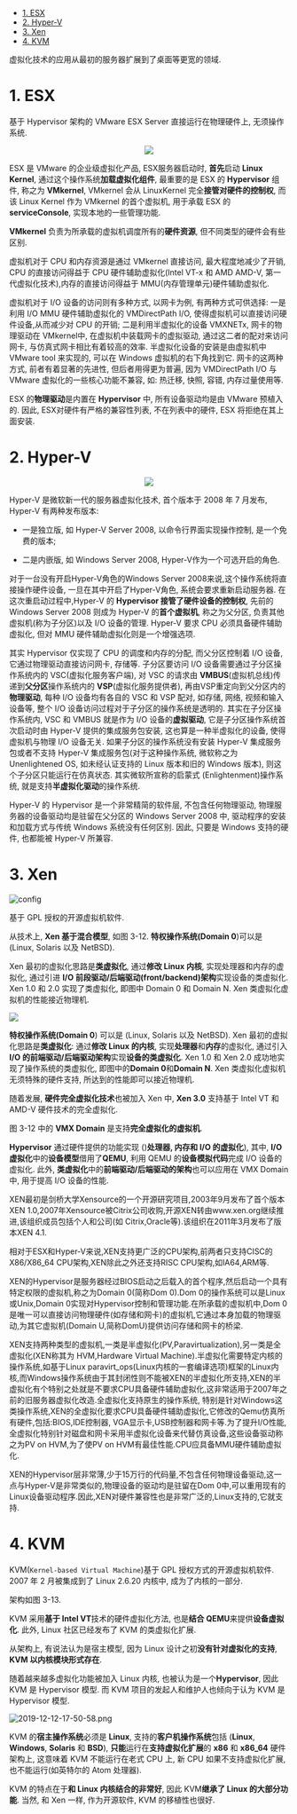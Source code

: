 <!-- @import "[TOC]" {cmd="toc" depthFrom=1 depthTo=6 orderedList=false} -->

<!-- code_chunk_output -->

- [1. ESX](#1-esx)
- [2. Hyper-V](#2-hyper-v)
- [3. Xen](#3-xen)
- [4. KVM](#4-kvm)

<!-- /code_chunk_output -->

虚拟化技术的应用从最初的服务器扩展到了桌面等更宽的领域.

# 1. ESX

基于 Hypervisor 架构的 VMware ESX Server 直接运行在物理硬件上, 无须操作系统.

<div align='center'>
<img src="./images/2025-02-24-09-57-49.png"/>
</div>

ESX 是 VMware 的企业级虚拟化产品, ESX服务器启动时, **首先**启动 **Linux Kernel**, 通过这个操作系统**加载虚拟化组件**, 最重要的是 ESX 的 **Hypervisor** 组件, 称之为 **VMkernel**, VMkernel 会从 LinuxKernel 完全**接管对硬件的控制权**, 而该 Linux Kernel 作为 VMkernel 的首个虚拟机, 用于承载 ESX 的 **serviceConsole**, 实现本地的一些管理功能.

**VMkernel** 负责为所承载的虚拟机调度所有的**硬件资源**, 但不同类型的硬件会有些区别.

虚拟机对于 CPU 和内存资源是通过 VMkernel 直接访问, 最大程度地减少了开销, CPU 的直接访问得益于 CPU 硬件辅助虚拟化(Intel VT-x 和 AMD AMD-V, 第一代虚拟化技术),内存的直接访问得益于 MMU(内存管理单元)硬件辅助虚拟化.

虚拟机对于 I/O 设备的访问则有多种方式, 以网卡为例, 有两种方式可供选择: 一是利用 I/O MMU 硬件辅助虚拟化的 VMDirectPath I/O, 使得虚拟机可以直接访问硬件设备,从而减少对 CPU 的开销; 二是利用半虚拟化的设备 VMXNETx, 网卡的物理驱动在 VMkernel中, 在虚拟机中装载网卡的虚拟驱动, 通过这二者的配对来访问网卡, 与仿真式网卡相比有着较高的效率. 半虚拟化设备的安装是由虚拟机中 VMware tool 来实现的, 可以在 Windows 虚拟机的右下角找到它. 网卡的这两种方式, 前者有着显著的先进性, 但后者用得更为普遍, 因为 VMDirectPath I/O 与 VMware 虚拟化的一些核心功能不兼容, 如: 热迁移, 快照, 容错, 内存过量使用等.

ESX 的**物理驱动**是内置在 **Hypervisor** 中, 所有设备驱动均是由 VMware 预植入的. 因此, ESX对硬件有严格的兼容性列表, 不在列表中的硬件, ESX 将拒绝在其上面安装.

# 2. Hyper-V

<div align='center'>
<img src="./images/2025-02-24-11-30-07.png"/>
</div>

Hyper-V 是微软新一代的服务器虚拟化技术, 首个版本于 2008 年 7 月发布, Hyper-V 有两种发布版本:

* 一是独立版, 如 Hyper-V Server 2008, 以命令行界面实现操作控制, 是一个免费的版本;

* 二是内嵌版, 如 Windows Server 2008, Hyper-V作为一个可选开启的角色.

对于一台没有开启Hyper-V角色的Windows Server 2008来说,这个操作系统将直接操作硬件设备, 一旦在其中开启了Hyper-V角色, 系统会要求重新启动服务器. 在这次重启动过程中,Hyper-V 的 **Hypervisor 接管了硬件设备的控制权**, 先前的 Windows Server 2008 则成为 Hyper-V 的**首个虚拟机**, 称之为父分区, 负责其他虚拟机(称为子分区)以及 I/O 设备的管理. Hyper-V 要求 CPU 必须具备硬件辅助虚拟化, 但对 MMU 硬件辅助虚拟化则是一个增强选项.

其实 Hypervisor 仅实现了 CPU 的调度和内存的分配, 而父分区控制着 I/O 设备, 它通过物理驱动直接访问网卡, 存储等. 子分区要访问 I/O 设备需要通过子分区操作系统内的 VSC(虚拟化服务客户端), 对 VSC 的请求由 **VMBUS**(虚拟机总线)传递到**父分区**操作系统内的 **VSP**(虚拟化服务提供者), 再由VSP重定向到父分区内的**物理驱动**, 每种 I/O 设备均有各自的 VSC 和 VSP 配对, 如存储, 网络, 视频和输入设备等, 整个 I/O 设备访问过程对于子分区的操作系统是透明的. 其实在子分区操作系统内, VSC 和 VMBUS 就是作为 I/O 设备的**虚拟驱动**, 它是子分区操作系统首次启动时由 Hyper-V 提供的集成服务包安装, 这也算是一种半虚拟化的设备, 使得虚拟机与物理 I/O 设备无关. 如果子分区的操作系统没有安装 Hyper-V 集成服务包或者不支持 Hyper-V 集成服务包(对于这种操作系统, 微软称之为 Unenlightened OS, 如未经认证支持的 Linux 版本和旧的 Windows 版本), 则这个子分区只能运行在仿真状态. 其实微软所宣称的启蒙式 (Enlightenment)操作系统, 就是支持**半虚拟化驱动**的操作系统.

Hyper-V 的 Hypervisor 是一个非常精简的软件层, 不包含任何物理驱动, 物理服务器的设备驱动均是驻留在父分区的 Windows Server 2008 中, 驱动程序的安装和加载方式与传统 Windows 系统没有任何区别. 因此, 只要是 Windows 支持的硬件, 也都能被 Hyper-V 所兼容.

# 3. Xen

![config](./images/13.png)

基于 GPL 授权的开源虚拟机软件.

从技术上, **Xen 基于混合模型**, 如图 3\-12. **特权操作系统(Domain 0**)可以是 (Linux, Solaris 以及 NetBSD).

Xen 最初的虚拟化思路是**类虚拟化**, 通过**修改 Linux 内核**, 实现处理器和内存的虚拟化, 通过引进 **I/O 前段驱动/后端驱动(front/backend)架构**实现设备的类虚拟化. Xen 1.0 和 2.0 实现了类虚拟化, 即图中 Domain 0 和 Domain N. Xen 类虚拟化虚拟机的性能接近物理机.

![](./images/2019-07-03-13-53-09.png)

**特权操作系统(Domain 0**) 可以是 (Linux, Solaris 以及 NetBSD). Xen 最初的虚拟化思路是**类虚拟化**: 通过**修改 Linux 的内核**, 实现**处理器**和**内存**的虚拟化, 通过引入 **I/O 的前端驱动/后端驱动架构**实现**设备的类虚拟化**. Xen 1.0 和 Xen 2.0 成功地实现了操作系统的类虚拟化, 即图中的**Domain 0**和**Domain N**. Xen 类虚拟化虚拟机无须特殊的硬件支持, 所达到的性能即可以接近物理机.

随着发展, **硬件完全虚拟化技术**也被加入 Xen 中, **Xen 3.0** 支持基于 Intel VT 和 AMD\-V 硬件技术的完全虚拟化.

图 3\-12 中的 **VMX Domain** 是支持**完全虚拟化的虚拟机**.

**Hypervisor** 通过硬件提供的功能实现 ()**处理器, 内存和 I/O 的虚拟化**), 其中, **I/O 虚拟化**中的**设备模型**借用了**QEMU**, 利用 QEMU 的**设备模拟代码**完成 I/O 设备的虚拟化. 此外, **类虚拟化**中的**前端驱动/后端驱动的架构**也可以应用在 VMX Domain 中, 用于提高 I/O 设备的性能.

XEN最初是剑桥大学Xensource的一个开源研究项目,2003年9月发布了首个版本XEN 1.0,2007年Xensource被Citrix公司收购,开源XEN转由www.xen.org继续推进,该组织成员包括个人和公司(如 Citrix,Oracle等).该组织在2011年3月发布了版本XEN 4.1.

相对于ESX和Hyper-V来说,XEN支持更广泛的CPU架构,前两者只支持CISC的X86/X86_64 CPU架构,XEN除此之外还支持RISC CPU架构,如IA64,ARM等.

XEN的Hypervisor是服务器经过BIOS启动之后载入的首个程序,然后启动一个具有特定权限的虚拟机,称之为Domain 0(简称Dom 0).Dom 0的操作系统可以是Linux或Unix,Domain 0实现对Hypervisor控制和管理功能.在所承载的虚拟机中,Dom 0是唯一可以直接访问物理硬件(如存储和网卡)的虚拟机,它通过本身加载的物理驱动,为其它虚拟机(Domain U,简称DomU)提供访问存储和网卡的桥梁.

XEN支持两种类型的虚拟机,一类是半虚拟化(PV,Paravirtualization),另一类是全虚拟化(XEN称其为 HVM,Hardware Virtual Machine).半虚拟化需要特定内核的操作系统,如基于Linux paravirt_ops(Linux内核的一套编译选项)框架的Linux内核,而Windows操作系统由于其封闭性则不能被XEN的半虚拟化所支持,XEN的半虚拟化有个特别之处就是不要求CPU具备硬件辅助虚拟化,这非常适用于2007年之前的旧服务器虚拟化改造.全虚拟化支持原生的操作系统, 特别是针对Windows这类操作系统,XEN的全虚拟化要求CPU具备硬件辅助虚拟化,它修改的Qemu仿真所有硬件,包括:BIOS,IDE控制器, VGA显示卡,USB控制器和网卡等.为了提升I/O性能,全虚拟化特别针对磁盘和网卡采用半虚拟化设备来代替仿真设备,这些设备驱动称之为PV on HVM,为了使PV on HVM有最佳性能.CPU应具备MMU硬件辅助虚拟化.

XEN的Hypervisor层非常薄,少于15万行的代码量,不包含任何物理设备驱动,这一点与Hyper-V是非常类似的,物理设备的驱动均是驻留在Dom 0中,可以重用现有的Linux设备驱动程序.因此,XEN对硬件兼容性也是非常广泛的,Linux支持的,它就支持.

# 4. KVM

KVM(`Kernel-based Virtual Machine`)基于 GPL 授权方式的开源虚拟机软件. 2007 年 2 月被集成到了 Linux 2.6.20 内核中, 成为了内核的一部分.

架构如图 3-13.

KVM 采用**基于 Intel VT**技术的硬件虚拟化方法, 也是**结合 QEMU**来提供**设备虚拟化**. 此外, Linux 社区已经发布了 KVM 的类虚拟化扩展.

从架构上, 有说法认为是宿主模型, 因为 Linux 设计之初**没有针对虚拟化的支持**, **KVM 以内核模块形式存在**.

随着越来越多虚拟化功能被加入 Linux 内核, 也被认为是一个**Hypervisor**, 因此 KVM 是 Hypervisor 模型. 而 KVM 项目的发起人和维护人也倾向于认为 KVM 是 Hypervisor 模型.

![2019-12-12-17-50-58.png](./images/2019-12-12-17-50-58.png)

KVM 的**宿主操作系统**必须是 **Linux**, 支持的**客户机操作系统**包括 (**Linux**, **Windows**, **Solaris** 和 **BSD**), **只能**运行在**支持虚拟化扩展**的 **x86** 和 **x86\_64** 硬件架构上, 这意味着 KVM 不能运行在老式 CPU 上, 新 CPU 如果不支持虚拟化扩展, 也不能运行(如英特尔的 Atom 处理器).

KVM 的特点在于**和 Linux 内核结合的非常好**, 因此 KVM**继承了 Linux 的大部分功能**. 当然, 和 Xen 一样, 作为开源软件, KVM 的移植性也很好.
